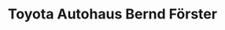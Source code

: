 ---
title: "Toyota Autohaus Bernd Förster"
url: /kamenz/toyota-autohaus-bernd-foerster/
shop: Autohaus
---